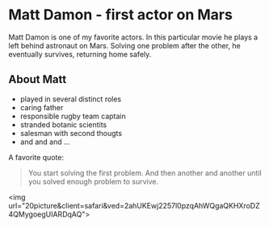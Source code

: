 # Matt Damon - first actor on Mars

Matt Damon is one of my favorite actors. In this particular movie he plays a left behind astronaut on Mars. Solving one problem after the other, he eventually survives, returning home safely.

## About Matt

* played in several distinct roles
* caring father
* responsible rugby team captain
* stranded botanic scientits
* salesman with second thougts
* and and and ...

A favorite quote:

> You start solving the first problem. And then another and another until you solved enough problem to survive.

<img url="20picture&client=safari&ved=2ahUKEwj2257l0pzqAhWQgaQKHXroDZ4QMygoegUIARDqAQ"\>